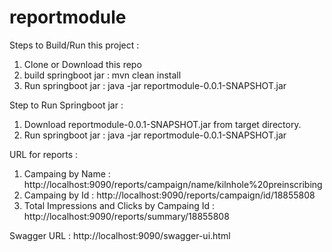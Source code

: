# reportmodule
Steps to Build/Run this project : 

1. Clone or Download this repo
2. build springboot jar : mvn clean install
3. Run springboot jar : java -jar reportmodule-0.0.1-SNAPSHOT.jar

Step to Run Springboot jar : 

1. Download reportmodule-0.0.1-SNAPSHOT.jar from target directory.
2. Run springboot jar : java -jar reportmodule-0.0.1-SNAPSHOT.jar

URL for reports : 

1. Campaing by Name : http://localhost:9090/reports/campaign/name/kilnhole%20preinscribing
2. Campaing by Id : http://localhost:9090/reports/campaign/id/18855808
3. Total Impressions and Clicks by Campaing Id : http://localhost:9090/reports/summary/18855808

Swagger URL : http://localhost:9090/swagger-ui.html


